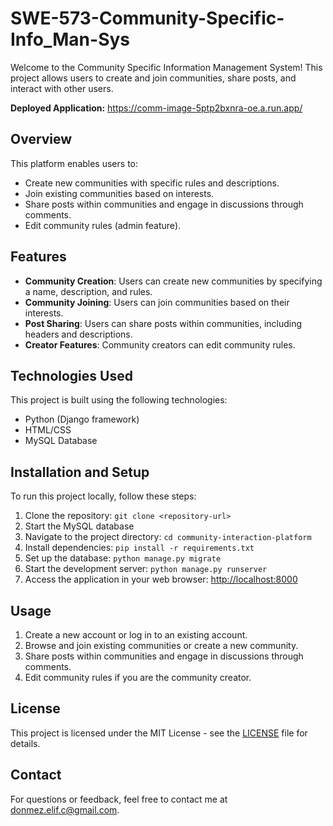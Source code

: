 # SWE-573-Community-Specific-Info_Man-Sys

Welcome to the Community Specific Information Management System! 
This project allows users to create and join communities, share posts, and interact with other users.

**Deployed Application:** https://comm-image-5ptp2bxnra-oe.a.run.app/

## Overview

This platform enables users to:

- Create new communities with specific rules and descriptions.
- Join existing communities based on interests.
- Share posts within communities and engage in discussions through comments.
- Edit community rules (admin feature).

## Features

- **Community Creation**: Users can create new communities by specifying a name, description, and rules.
- **Community Joining**: Users can join communities based on their interests.
- **Post Sharing**: Users can share posts within communities, including headers and descriptions.
- **Creator Features**: Community creators can edit community rules.

## Technologies Used

This project is built using the following technologies:

- Python (Django framework)
- HTML/CSS
- MySQL Database

## Installation and Setup

To run this project locally, follow these steps:

1. Clone the repository: `git clone <repository-url>`
2. Start the MySQL database
3. Navigate to the project directory: `cd community-interaction-platform`
4. Install dependencies: `pip install -r requirements.txt`
5. Set up the database: `python manage.py migrate`
6. Start the development server: `python manage.py runserver`
7. Access the application in your web browser: [http://localhost:8000](http://localhost:8000)

## Usage

1. Create a new account or log in to an existing account.
2. Browse and join existing communities or create a new community.
3. Share posts within communities and engage in discussions through comments.
4. Edit community rules if you are the community creator.

## License

This project is licensed under the MIT License - see the [LICENSE](LICENSE) file for details.

## Contact

For questions or feedback, feel free to contact me at [donmez.elif.c@gmail.com](mailto:donmez.elif.c@gmail.com).

